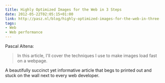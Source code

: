 ```yaml
---
title: Highly Optimized Images for the Web in 3 Steps
date: 2012-05-22T02:05:15+01:00
link: http://pasz.nl/blog/highly-optimized-images-for-the-web-in-three-steps/
tags:
- Web
- Web performance
---
```

Pascal Altena:

> In this article, I'll cover the techniques I use to make images load fast on a webpage.

A beautifully succinct yet informative article that begs to printed out and stuck on the wall next to every web developer.
